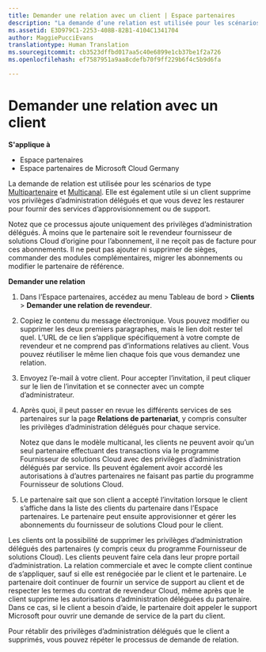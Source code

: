 ```yaml
---
title: Demander une relation avec un client | Espace partenaires
description: "La demande d’une relation est utilisée pour les scénarios Multipartenaire et Multicanal. Elle est également utile si un client supprime vos privilèges d’administration délégués et que vous devez les restaurer pour fournir des services d’approvisionnement ou de support."
ms.assetid: E3D979C1-2253-408B-82B1-4104C1341704
author: MaggiePucciEvans
translationtype: Human Translation
ms.sourcegitcommit: cb3523dffbd017aa5c40e6899e1cb37be1f2a726
ms.openlocfilehash: ef7587951a9aa8cdefb70f9ff229b6f4c5b9d6fa

---
```


# Demander une relation avec un client

**S'applique à**

-  Espace partenaires
-  Espace partenaires de Microsoft Cloud Germany

La demande de relation est utilisée pour les scénarios de type [Multipartenaire](multipartner.md) et [Multicanal](multichannel.md). Elle est également utile si un client supprime vos privilèges d’administration délégués et que vous devez les restaurer pour fournir des services d’approvisionnement ou de support.

Notez que ce processus ajoute uniquement des privilèges d’administration délégués. À moins que le partenaire soit le revendeur fournisseur de solutions Cloud d’origine pour l’abonnement, il ne reçoit pas de facture pour ces abonnements. Il ne peut pas ajouter ni supprimer de sièges, commander des modules complémentaires, migrer les abonnements ou modifier le partenaire de référence.

<a href="" id="requestarelationship"></a>
**Demander une relation**

1.  Dans l’Espace partenaires, accédez au menu Tableau de bord &gt; **Clients** &gt; **Demander une relation de revendeur**.
2.  Copiez le contenu du message électronique. Vous pouvez modifier ou supprimer les deux premiers paragraphes, mais le lien doit rester tel quel. L’URL de ce lien s’applique spécifiquement à votre compte de revendeur et ne comprend pas d’informations relatives au client. Vous pouvez réutiliser le même lien chaque fois que vous demandez une relation.
3.  Envoyez l’e-mail à votre client. Pour accepter l’invitation, il peut cliquer sur le lien de l’invitation et se connecter avec un compte d’administrateur.
4.  Après quoi, il peut passer en revue les différents services de ses partenaires sur la page **Relations de partenariat**, y compris consulter les privilèges d’administration délégués pour chaque service.

    Notez que dans le modèle multicanal, les clients ne peuvent avoir qu’un seul partenaire effectuant des transactions via le programme Fournisseur de solutions Cloud avec des privilèges d’administration délégués par service. Ils peuvent également avoir accordé les autorisations à d’autres partenaires ne faisant pas partie du programme Fournisseur de solutions Cloud.

5.  Le partenaire sait que son client a accepté l’invitation lorsque le client s’affiche dans la liste des clients du partenaire dans l’Espace partenaires. Le partenaire peut ensuite approvisionner et gérer les abonnements du fournisseur de solutions Cloud pour le client.

Les clients ont la possibilité de supprimer les privilèges d’administration délégués des partenaires (y compris ceux du programme Fournisseur de solutions Cloud). Les clients peuvent faire cela dans leur propre portail d’administration. La relation commerciale et avec le compte client continue de s’appliquer, sauf si elle est renégociée par le client et le partenaire. Le partenaire doit continuer de fournir un service de support au client et de respecter les termes du contrat de revendeur Cloud, même après que le client supprime les autorisations d’administration déléguées du partenaire. Dans ce cas, si le client a besoin d’aide, le partenaire doit appeler le support Microsoft pour ouvrir une demande de service de la part du client.

Pour rétablir des privilèges d’administration délégués que le client a supprimés, vous pouvez répéter le processus de demande de relation.

 

 






<!--HONumber=Jan17_HO2-->


